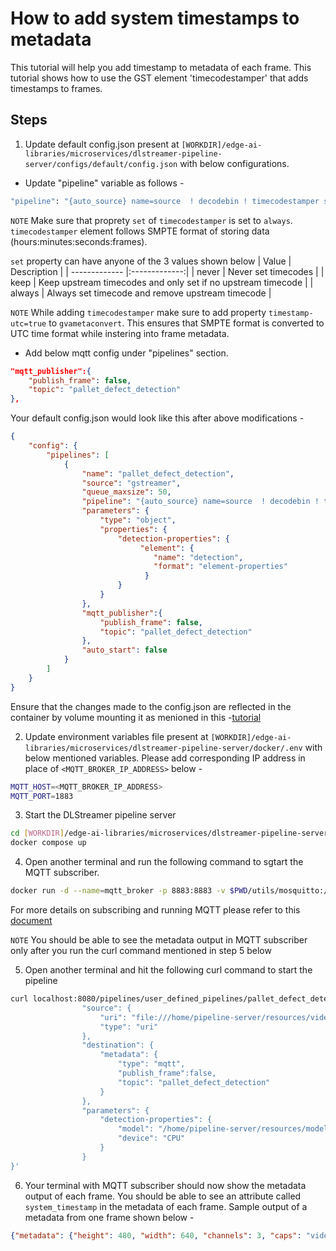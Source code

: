 # How to add system timestamps to metadata

This tutorial will help you add timestamp to metadata of each frame. This tutorial shows how to use the GST element 'timecodestamper' that adds timestamps to frames.

## Steps 
1. Update default config.json present at `[WORKDIR]/edge-ai-libraries/microservices/dlstreamer-pipeline-server/configs/default/config.json` with below configurations. 

* Update "pipeline" variable as follows -
```sh
"pipeline": "{auto_source} name=source  ! decodebin ! timecodestamper set=always ! videoconvert ! gvadetect name=detection ! queue ! gvafpscounter ! gvametaconvert add-empty-results=true timestamp-utc=true name=metaconvert ! jpegenc ! appsink name=destination",

```

`NOTE` Make sure that proprety `set` of `timecodestamper` is set to `always`. `timecodestamper` element follows SMPTE format of storing data (hours:minutes:seconds:frames). 

`set` property can have anyone of the 3 values shown below
| Value  | Description |
| ------------- |:-------------:|
| never | Never set timecodes |
| keep | Keep upstream timecodes and only set if no upstream timecode |
| always | Always set timecode and remove upstream timecode |

`NOTE` While adding `timecodestamper` make sure to add property `timestamp-utc=true` to `gvametaconvert`. This ensures that SMPTE format is converted to UTC time format while instering into frame metadata.

* Add below mqtt config under "pipelines" section. 
```json
"mqtt_publisher":{
    "publish_frame": false,
    "topic": "pallet_defect_detection"
},
```

Your default config.json would look like this after above modifications - 
```json
{
    "config": {
        "pipelines": [
            {
                "name": "pallet_defect_detection",
                "source": "gstreamer",
                "queue_maxsize": 50,
                "pipeline": "{auto_source} name=source  ! decodebin ! timecodestamper set=always ! videoconvert ! gvadetect name=detection ! queue ! gvafpscounter ! gvametaconvert add-empty-results=true timestamp-utc=true name=metaconvert ! jpegenc ! appsink name=destination",
                "parameters": {
                    "type": "object",
                    "properties": {
                        "detection-properties": {
                             "element": {
                                "name": "detection",
                                "format": "element-properties"
                              }
                        }
                    }
                },
                "mqtt_publisher":{
                    "publish_frame": false,
                    "topic": "pallet_defect_detection"
                },
                "auto_start": false
            }
        ]
    }
}
```

Ensure that the changes made to the config.json are reflected in the container by volume mounting it as menioned in this -[tutorial](../../../how-to-change-dlstreamer-pipeline.md#how-to-change-deep-learning-streamer-pipeline)

2. Update environment variables file present at `[WORKDIR]/edge-ai-libraries/microservices/dlstreamer-pipeline-server/docker/.env` with below mentioned variables. Please add corresponding IP address in place of `<MQTT_BROKER_IP_ADDRESS>` below -
```sh
MQTT_HOST=<MQTT_BROKER_IP_ADDRESS>
MQTT_PORT=1883
```

3. Start the DLStreamer pipeline server
```sh
cd [WORKDIR]/edge-ai-libraries/microservices/dlstreamer-pipeline-server/docker/    
docker compose up
```

4. Open another terminal and run the following command to sgtart the MQTT subscriber. 
```sh
docker run -d --name=mqtt_broker -p 8883:8883 -v $PWD/utils/mosquitto:/mosquitto/config eclipse-mosquitto
```

For more details on subscribing and running MQTT please refer to this [document](./advanced-guide/detailed_usage/publisher/eis_mqtt_publish_doc.md)

`NOTE` You should be able to see the metadata output in MQTT subscriber only after you run the curl command mentioned in step 5 below

5. Open another terminal and hit the following curl command to start the pipeline
```sh
curl localhost:8080/pipelines/user_defined_pipelines/pallet_defect_detection -X POST -H 'Content-Type: application/json' -d '{
                "source": {
                    "uri": "file:///home/pipeline-server/resources/videos/warehouse.avi",
                    "type": "uri"
                },
                "destination": {
                    "metadata": {
                        "type": "mqtt",
                        "publish_frame":false,
                        "topic": "pallet_defect_detection"
                    }
                },
                "parameters": {
                    "detection-properties": {
                        "model": "/home/pipeline-server/resources/models/geti/pallet_defect_detection/deployment/Detection/model/model.xml",
                        "device": "CPU"
                    }
                }
}'
```

6. Your terminal with MQTT subscriber should now show the metadata output of each frame. You should be able to see an attribute called `system_timestamp` in the metadata of each frame. Sample output of a metadata from one frame shown below - 

```json
{"metadata": {"height": 480, "width": 640, "channels": 3, "caps": "video/x-raw, format=(string)NV12, width=(int)640, height=(int)480, interlace-mode=(string)progressive, multiview-mode=(string)mono, multiview-flags=(GstVideoMultiviewFlagsSet)0:ffffffff:/right-view-first/left-flipped/left-flopped/right-flipped/right-flopped/half-aspect/mixed-mono, pixel-aspect-ratio=(fraction)1/1, colorimetry=(string)2:4:16:3, framerate=(fraction)30/1", "img_format": "NV12", "img_handle": "M5FUMHIENZ", "objects": [{"detection": {"bounding_box": {"x_max": 0.9976633191108704, "x_min": 0.6692856550216675, "y_max": 0.5851964155832926, "y_min": 0.05542623996734619}, "confidence": 0.9157595038414001, "label": "box", "label_id": 0}, "h": 254, "region_id": 262, "roi_type": "box", "w": 210, "x": 428, "y": 27}, {"detection": {"bounding_box": {"x_max": 0.8332022428512573, "x_min": 0.7229064106941223, "y_max": 0.29518139362335205, "y_min": 0.21405665079752603}, "confidence": 0.8785356879234314, "label": "shipping_label", "label_id": 1}, "h": 39, "region_id": 263, "roi_type": "shipping_label", "w": 71, "x": 463, "y": 103}], "resolution": {"height": 480, "width": 640}, "system_timestamp": "2025-06-01T21:58:10.563Z", "tags": {}, "timestamp": 1733333333, "gva_meta": [{"x": 428, "y": 27, "height": 254, "width": 210, "object_id": null, "tensor": [{"name": "detection", "confidence": 0.9157595038414001, "label_id": 0, "label": "box"}]}, {"x": 463, "y": 103, "height": 39, "width": 71, "object_id": null, "tensor": [{"name": "detection", "confidence": 0.8785356879234314, "label_id": 1, "label": "shipping_label"}]}], "pipeline": {"name": "user_defined_pipelines", "version": "pallet_defect_detection", "instance_id": "80be9fda3f3311f0a6780242c0a85003", "status": {"avg_fps": 28.40975003297246, "avg_pipeline_latency": null, "elapsed_time": 1.8655478954315186, "id": "80be9fda3f3311f0a6780242c0a85003", "message": "", "start_time": 1748815089.0172741, "state": "RUNNING"}}, "frame_id": 52, "time": 1748815090882860032}, "blob": ""}
```